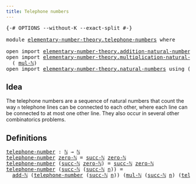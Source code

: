 ```yaml
---
title: Telephone numbers
---
```


<pre class="Agda"><a id="43" class="Symbol">{-#</a> <a id="47" class="Keyword">OPTIONS</a> <a id="55" class="Pragma">--without-K</a> <a id="67" class="Pragma">--exact-split</a> <a id="81" class="Symbol">#-}</a>

<a id="86" class="Keyword">module</a> <a id="93" href="elementary-number-theory.telephone-numbers.html" class="Module">elementary-number-theory.telephone-numbers</a> <a id="136" class="Keyword">where</a>

<a id="143" class="Keyword">open</a> <a id="148" class="Keyword">import</a> <a id="155" href="elementary-number-theory.addition-natural-numbers.html" class="Module">elementary-number-theory.addition-natural-numbers</a> <a id="205" class="Keyword">using</a> <a id="211" class="Symbol">(</a><a id="212" href="elementary-number-theory.addition-natural-numbers.html#1164" class="Function">add-ℕ</a><a id="217" class="Symbol">)</a>
<a id="219" class="Keyword">open</a> <a id="224" class="Keyword">import</a> <a id="231" href="elementary-number-theory.multiplication-natural-numbers.html" class="Module">elementary-number-theory.multiplication-natural-numbers</a> <a id="287" class="Keyword">using</a>
  <a id="295" class="Symbol">(</a> <a id="297" href="elementary-number-theory.multiplication-natural-numbers.html#1358" class="Function">mul-ℕ</a><a id="302" class="Symbol">)</a>
<a id="304" class="Keyword">open</a> <a id="309" class="Keyword">import</a> <a id="316" href="elementary-number-theory.natural-numbers.html" class="Module">elementary-number-theory.natural-numbers</a> <a id="357" class="Keyword">using</a> <a id="363" class="Symbol">(</a><a id="364" href="elementary-number-theory.natural-numbers.html#1458" class="Datatype">ℕ</a><a id="365" class="Symbol">;</a> <a id="367" href="elementary-number-theory.natural-numbers.html#1479" class="InductiveConstructor">zero-ℕ</a><a id="373" class="Symbol">;</a> <a id="375" href="elementary-number-theory.natural-numbers.html#1492" class="InductiveConstructor">succ-ℕ</a><a id="381" class="Symbol">)</a>
</pre>
## Idea

The telephone numbers are a sequence of natural numbers that count the way `n` telephone lines can be connected to each other, where each line can be connected to at most one other line. They also occur in several other combinatorics problems.

## Definitions

<pre class="Agda"><a id="telephone-number"></a><a id="666" href="elementary-number-theory.telephone-numbers.html#666" class="Function">telephone-number</a> <a id="683" class="Symbol">:</a> <a id="685" href="elementary-number-theory.natural-numbers.html#1458" class="Datatype">ℕ</a> <a id="687" class="Symbol">→</a> <a id="689" href="elementary-number-theory.natural-numbers.html#1458" class="Datatype">ℕ</a>
<a id="691" href="elementary-number-theory.telephone-numbers.html#666" class="Function">telephone-number</a> <a id="708" href="elementary-number-theory.natural-numbers.html#1479" class="InductiveConstructor">zero-ℕ</a> <a id="715" class="Symbol">=</a> <a id="717" href="elementary-number-theory.natural-numbers.html#1492" class="InductiveConstructor">succ-ℕ</a> <a id="724" href="elementary-number-theory.natural-numbers.html#1479" class="InductiveConstructor">zero-ℕ</a>
<a id="731" href="elementary-number-theory.telephone-numbers.html#666" class="Function">telephone-number</a> <a id="748" class="Symbol">(</a><a id="749" href="elementary-number-theory.natural-numbers.html#1492" class="InductiveConstructor">succ-ℕ</a> <a id="756" href="elementary-number-theory.natural-numbers.html#1479" class="InductiveConstructor">zero-ℕ</a><a id="762" class="Symbol">)</a> <a id="764" class="Symbol">=</a> <a id="766" href="elementary-number-theory.natural-numbers.html#1492" class="InductiveConstructor">succ-ℕ</a> <a id="773" href="elementary-number-theory.natural-numbers.html#1479" class="InductiveConstructor">zero-ℕ</a>
<a id="780" href="elementary-number-theory.telephone-numbers.html#666" class="Function">telephone-number</a> <a id="797" class="Symbol">(</a><a id="798" href="elementary-number-theory.natural-numbers.html#1492" class="InductiveConstructor">succ-ℕ</a> <a id="805" class="Symbol">(</a><a id="806" href="elementary-number-theory.natural-numbers.html#1492" class="InductiveConstructor">succ-ℕ</a> <a id="813" href="elementary-number-theory.telephone-numbers.html#813" class="Bound">n</a><a id="814" class="Symbol">))</a> <a id="817" class="Symbol">=</a>
  <a id="821" href="elementary-number-theory.addition-natural-numbers.html#1164" class="Function">add-ℕ</a> <a id="827" class="Symbol">(</a><a id="828" href="elementary-number-theory.telephone-numbers.html#666" class="Function">telephone-number</a> <a id="845" class="Symbol">(</a><a id="846" href="elementary-number-theory.natural-numbers.html#1492" class="InductiveConstructor">succ-ℕ</a> <a id="853" href="elementary-number-theory.telephone-numbers.html#813" class="Bound">n</a><a id="854" class="Symbol">))</a> <a id="857" class="Symbol">(</a><a id="858" href="elementary-number-theory.multiplication-natural-numbers.html#1358" class="Function">mul-ℕ</a> <a id="864" class="Symbol">(</a><a id="865" href="elementary-number-theory.natural-numbers.html#1492" class="InductiveConstructor">succ-ℕ</a> <a id="872" href="elementary-number-theory.telephone-numbers.html#813" class="Bound">n</a><a id="873" class="Symbol">)</a> <a id="875" class="Symbol">(</a><a id="876" href="elementary-number-theory.telephone-numbers.html#666" class="Function">telephone-number</a> <a id="893" href="elementary-number-theory.telephone-numbers.html#813" class="Bound">n</a><a id="894" class="Symbol">))</a>
</pre>
